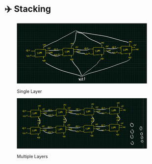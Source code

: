 # ✈️ Stacking



<figure><img src=".gitbook/assets/image (49).png" alt=""><figcaption><p>Single Layer</p></figcaption></figure>

<figure><img src=".gitbook/assets/image (50).png" alt=""><figcaption><p>Multiple Layers</p></figcaption></figure>
